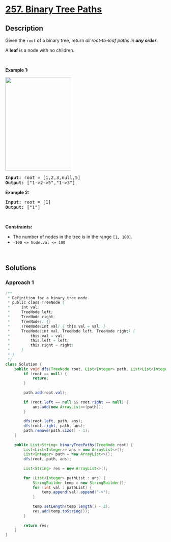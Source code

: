 # [257. Binary Tree Paths](https://leetcode.com/problems/binary-tree-paths)

## Description

<p>Given the <code>root</code> of a binary tree, return <em>all root-to-leaf paths in <strong>any order</strong></em>.</p>

<p>A <strong>leaf</strong> is a node with no children.</p>
<p>&nbsp;</p>

<p><strong class="example">Example 1:</strong></p>
<img alt="" src="https://fastly.jsdelivr.net/gh/doocs/leetcode@main/solution/0200-0299/0257.Binary%20Tree%20Paths/images/paths-tree.jpg" style="width: 207px; height: 293px;" />
<pre>
<strong>Input:</strong> root = [1,2,3,null,5]
<strong>Output:</strong> [&quot;1-&gt;2-&gt;5&quot;,&quot;1-&gt;3&quot;]
</pre>

<p><strong class="example">Example 2:</strong></p>
<pre>
<strong>Input:</strong> root = [1]
<strong>Output:</strong> [&quot;1&quot;]
</pre>
<p>&nbsp;</p>

<p><strong>Constraints:</strong></p>
<ul>
    <li>The number of nodes in the tree is in the range <code>[1, 100]</code>.</li>
    <li><code>-100 &lt;= Node.val &lt;= 100</code></li>
</ul>
<p>&nbsp;</p>

## Solutions

### **Approach 1**

```java
/**
 * Definition for a binary tree node.
 * public class TreeNode {
 *     int val;
 *     TreeNode left;
 *     TreeNode right;
 *     TreeNode() {}
 *     TreeNode(int val) { this.val = val; }
 *     TreeNode(int val, TreeNode left, TreeNode right) {
 *         this.val = val;
 *         this.left = left;
 *         this.right = right;
 *     }
 * }
 */
class Solution {
    public void dfs(TreeNode root, List<Integer> path, List<List<Integer>> ans) {
        if (root == null) {
            return;
        }
        
        path.add(root.val);
        
        if (root.left == null && root.right == null) {
            ans.add(new ArrayList<>(path));
        }
        
        dfs(root.left, path, ans);
        dfs(root.right, path, ans);
        path.remove(path.size() - 1);
    }
    
    public List<String> binaryTreePaths(TreeNode root) {
        List<List<Integer>> ans = new ArrayList<>();
        List<Integer> path = new ArrayList<>();
        dfs(root, path, ans);
        
        List<String> res = new ArrayList<>();
        
        for (List<Integer> pathList : ans) {
            StringBuilder temp = new StringBuilder();
            for (int val : pathList) {
                temp.append(val).append("->");
            }
            
            temp.setLength(temp.length() - 2);
            res.add(temp.toString());
        }
        
        return res;
    }
}
```

<!-- tabs:end -->